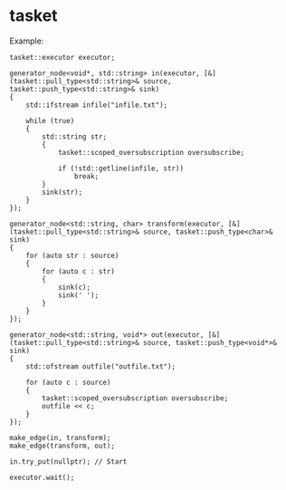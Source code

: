 tasket
======


Example:
	
	tasket::executor executor;

	generator_node<void*, std::string> in(executor, [&](tasket::pull_type<std::string>& source, tasket::push_type<std::string>& sink)
	{
		std::ifstream infile("infile.txt");

		while (true)
		{
			std::string str;
			{					
				tasket::scoped_oversubscription oversubscribe;

				if (!std::getline(infile, str))
					break;
			}
			sink(str);
		}
	});

	generator_node<std::string, char> transform(executor, [&](tasket::pull_type<std::string>& source, tasket::push_type<char>& sink)
	{
		for (auto str : source)
		{
			for (auto c : str)
			{
				sink(c);
				sink(' ');
			}
		}
	});

	generator_node<std::string, void*> out(executor, [&](tasket::pull_type<std::string>& source, tasket::push_type<void*>& sink)
	{
		std::ofstream outfile("outfile.txt");

		for (auto c : source)
		{
			tasket::scoped_oversubscription oversubscribe;
			outfile << c;
		}
	});

	make_edge(in, transform);
	make_edge(transform, out);

	in.try_put(nullptr); // Start

	executor.wait();